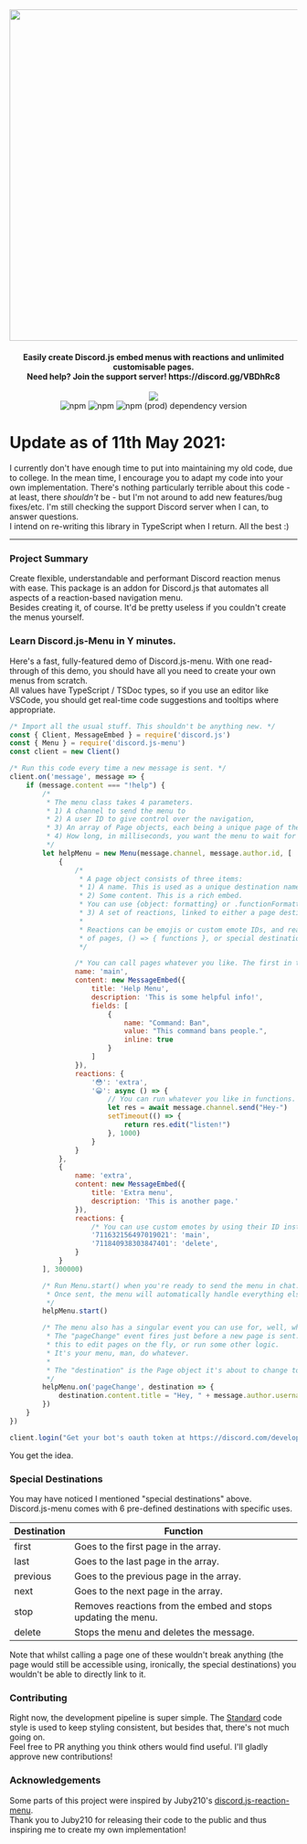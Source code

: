<div align="center">
    <img src="https://i.imgur.com/a6Gzya2.png" width="580">
    <h4>Easily create Discord.js embed menus with reactions and unlimited customisable pages.<br>Need help? Join the support server! https://discord.gg/VBDhRc8</h4>
    <a href="https://nodei.co/npm/discord.js-menu/"><img src="https://nodei.co/npm/discord.js-menu.png"></a><br>
    <img alt="npm" src="https://img.shields.io/npm/dw/discord.js-menu">
    <img alt="npm" src="https://img.shields.io/npm/dt/discord.js-menu">
    <img alt="npm (prod) dependency version" src="https://img.shields.io/npm/dependency-version/discord.js-menu/discord.js">
</div>

# Update as of 11th May 2021:
I currently don't have enough time to put into maintaining my old code, due to college. In the mean time, I encourage you to adapt my code into your own implementation. There's nothing particularly terrible about this code - at least, there *shouldn't* be - but I'm not around to add new features/bug fixes/etc. I'm still checking the support Discord server when I can, to answer questions.  
I intend on re-writing this library in TypeScript when I return. All the best :)

---

### Project Summary
Create flexible, understandable and performant Discord reaction menus with ease. This package is an addon for Discord.js that automates all aspects of a reaction-based navigation menu.  
Besides creating it, of course. It'd be pretty useless if you couldn't create the menus yourself.

### Learn Discord.js-Menu in Y minutes.
Here's a fast, fully-featured demo of Discord.js-menu. With one read-through of this demo, you should have all you need to create your own menus from scratch.  
All values have TypeScript / TSDoc types, so if you use an editor like VSCode, you should get real-time code suggestions and tooltips where appropriate.

```js
/* Import all the usual stuff. This shouldn't be anything new. */
const { Client, MessageEmbed } = require('discord.js')
const { Menu } = require('discord.js-menu')
const client = new Client()

/* Run this code every time a new message is sent. */
client.on('message', message => {
    if (message.content === "!help") {
        /*
         * The menu class takes 4 parameters. 
         * 1) A channel to send the menu to
         * 2) A user ID to give control over the navigation, 
         * 3) An array of Page objects, each being a unique page of the menu
         * 4) How long, in milliseconds, you want the menu to wait for new reactions
         */
        let helpMenu = new Menu(message.channel, message.author.id, [
            {
                /*
                 * A page object consists of three items:
                 * 1) A name. This is used as a unique destination name for reactions.
                 * 2) Some content. This is a rich embed. 
                 * You can use {object: formatting} or .functionFormatting() for embeds. Whichever you prefer.
                 * 3) A set of reactions, linked to either a page destination or a function.* (See example pages)
                 * 
                 * Reactions can be emojis or custom emote IDs, and reaction destinations can be either the names
                 * of pages, () => { functions }, or special destination names. See below for a list of these.
                 */

                /* You can call pages whatever you like. The first in the array is always loaded first. */
                name: 'main',
                content: new MessageEmbed({
                    title: 'Help Menu',
                    description: 'This is some helpful info!',
                    fields: [
                        {
                            name: "Command: Ban",
                            value: "This command bans people.",
                            inline: true
                        }
                    ]
                }),
                reactions: {
                    '😳': 'extra',
                    '😀': async () => {
                        // You can run whatever you like in functions.
                        let res = await message.channel.send("Hey-")
                        setTimeout(() => {
                            return res.edit("listen!")
                        }, 1000)
                    }
                }
            },
            {
                name: 'extra',
                content: new MessageEmbed({
                    title: 'Extra menu',
                    description: 'This is another page.'
                }),
                reactions: {
                    /* You can use custom emotes by using their ID instead of an emoji. */
                    '711632156497019021': 'main',
                    '711840938303847401': 'delete',
                }
            }
        ], 300000)

        /* Run Menu.start() when you're ready to send the menu in chat.
         * Once sent, the menu will automatically handle everything else.
         */ 
        helpMenu.start()

        /* The menu also has a singular event you can use for, well, whatever you like.
         * The "pageChange" event fires just before a new page is sent. You can use
         * this to edit pages on the fly, or run some other logic.
         * It's your menu, man, do whatever.
         * 
         * The "destination" is the Page object it's about to change to.
         */
        helpMenu.on('pageChange', destination => {
            destination.content.title = "Hey, " + message.author.username
        })
    }
})

client.login("Get your bot's oauth token at https://discord.com/developers/applications")
```
You get the idea.

### Special Destinations
You may have noticed I mentioned "special destinations" above.   
Discord.js-menu comes with 6 pre-defined destinations with specific uses.

| Destination 	| Function                                                      	|
|-------------	|---------------------------------------------------------------	|
| first       	| Goes to the first page in the array.                          	|
| last        	| Goes to the last page in the array.                           	|
| previous    	| Goes to the previous page in the array.                       	|
| next        	| Goes to the next page in the array.                           	|
| stop        	| Removes reactions from the embed and stops updating the menu. 	|
| delete      	| Stops the menu and deletes the message.                       	|

Note that whilst calling a page one of these wouldn't break anything (the page would still be accessible using, ironically, the special destinations) you wouldn't be able to directly link to it.

### Contributing
Right now, the development pipeline is super simple. The [Standard](https://github.com/standard/standard) code style is used to keep styling consistent, but besides that, there's not much going on.  
Feel free to PR anything you think others would find useful. I'll gladly approve new contributions!

### Acknowledgements
Some parts of this project were inspired by Juby210's [discord.js-reaction-menu](https://github.com/Juby210/discord.js-reaction-menu).  
Thank you to Juby210 for releasing their code to the public and thus inspiring me to create my own implementation!
